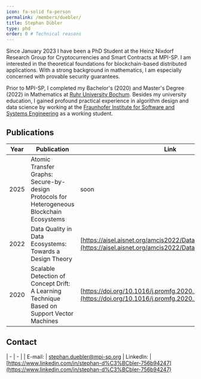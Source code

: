 ```yaml
---
icon: fa-solid fa-person
permalink: /members/duebler/
title: Stephan Dübler
type: phd
order: 0 # Technical reasons
---
```



Since January 2023 I have been a PhD Student at the Heinz Nixdorf Research Group for Cryptocurrencies and Smart Contracts at MPI-SP.
I am interested in the theoretical foundations for blockchain-based distributed applications. With a strong background in mathematics, I am especially concerned with provable security guarantees.

Prior to MPI-SP, I completed my Bachelor's (2020) and Master's Degree (2022) in Mathematics at [Ruhr University Bochum](https://www.ruhr-uni-bochum.de/en). 
Besides my university education, I gained profound practical experience in algorithm design and data science by working at the [Fraunhofer Institute for Software and Systems Engineering](https://www.isst.fraunhofer.de/en.html) as a working student. 

## Publications

|Year|Publication|Link|
|----|-----------|----|
|2025| Atomic Transfer Graphs: Secure-by-design Protocols for Heterogeneous Blockchain Ecosystems | soon |
|2022| Data Quality in Data Ecosystems: Towards a Design Theory | [https://aisel.aisnet.org/amcis2022/DataEcoSys/DataEcoSys/3](https://aisel.aisnet.org/amcis2022/DataEcoSys/DataEcoSys/3) |
|2020| Scalable Detection of Concept Drift: A Learning Technique Based on Support Vector Machines | [https://doi.org/10.1016/j.promfg.2020.10.057](https://doi.org/10.1016/j.promfg.2020.10.057) |

## Contact

| - | - |
| E-mail: | [stephan.duebler@mpi-sp.org](mailto:stephan.duebler@mpi-sp.org)
| LinkedIn: | [https://www.linkedin.com/in/stephan-d%C3%BCbler-756b94247](https://www.linkedin.com/in/stephan-d%C3%BCbler-756b94247)

